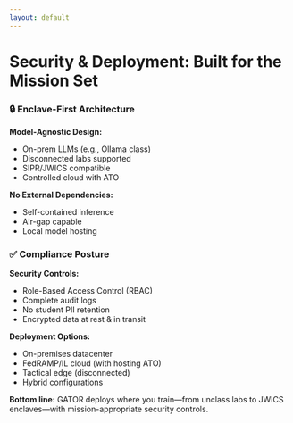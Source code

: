 ```yaml
---
layout: default
---
```


# **Security & Deployment: Built for the Mission Set**

<div class="grid-cols-2 mt-2">

<div class="gator-card">

<h3 class="mb-1">🔒 Enclave-First Architecture</h3>
<div class="text-sm">

**Model-Agnostic Design:**
<ul class="compact-list">
<li>On-prem LLMs (e.g., Ollama class)</li>
<li>Disconnected labs supported</li>
<li>SIPR/JWICS compatible</li>
<li>Controlled cloud with ATO</li>
</ul>

**No External Dependencies:**
<ul class="compact-list">
<li>Self-contained inference</li>
<li>Air-gap capable</li>
<li>Local model hosting</li>
</ul>
</div>

</div>

<div class="gator-card">

<h3 class="mb-1">✅ Compliance Posture</h3>
<div class="text-sm">

**Security Controls:**
<ul class="compact-list">
<li>Role-Based Access Control (RBAC)</li>
<li>Complete audit logs</li>
<li>No student PII retention</li>
<li>Encrypted data at rest & in transit</li>
</ul>

**Deployment Options:**
<ul class="compact-list">
<li>On-premises datacenter</li>
<li>FedRAMP/IL cloud (with hosting ATO)</li>
<li>Tactical edge (disconnected)</li>
<li>Hybrid configurations</li>
</ul>
</div>

</div>

</div>

<div class="highlight mt-8 text-sm">
<strong class="text-primary">Bottom line:</strong> GATOR deploys where you train—from unclass labs to JWICS enclaves—with mission-appropriate security controls.
</div>

